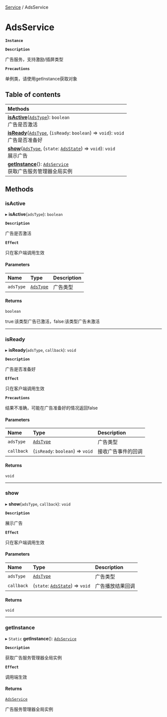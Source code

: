 [Service](../modules/Service.Service.md) / AdsService

# AdsService <Badge type="tip" text="Class" />

**`Instance`**

**`Description`**

广告服务，支持激励/插屏类型

**`Precautions`**

单例类，请使用getInstance获取对象

## Table of contents

| Methods |
| :-----|
| **[isActive](Service.Service.AdsService.md#isactive)**([`AdsType`](../enums/Service.Service.AdsType.md)): `boolean` <br> 广告是否激活|
| **[isReady](Service.Service.AdsService.md#isready)**([`AdsType`](../enums/Service.Service.AdsType.md), (`isReady`: `boolean`) => `void`): `void` <br> 广告是否准备好|
| **[show](Service.Service.AdsService.md#show)**([`AdsType`](../enums/Service.Service.AdsType.md), (`state`: [`AdsState`](../enums/Service.Service.AdsState.md)) => `void`): `void` <br> 展示广告|
| **[getInstance](Service.Service.AdsService.md#getinstance)**(): [`AdsService`](Service.Service.AdsService.md) <br> 获取广告服务管理器全局实例|

## Methods

### isActive

▸ **isActive**(`adsType`): `boolean`

**`Description`**

广告是否激活

**`Effect`**

只在客户端调用生效

#### Parameters

| Name | Type | Description |
| :------ | :------ | :------ |
| `adsType` | [`AdsType`](../enums/Service.Service.AdsType.md) |  广告类型 |

#### Returns

`boolean`

true:该类型广告已激活，false:该类型广告未激活

___

### isReady

▸ **isReady**(`adsType`, `callback`): `void`

**`Description`**

广告是否准备好

**`Effect`**

只在客户端调用生效

**`Precautions`**

结果不准确，可能在广告准备好的情况返回false

#### Parameters

| Name | Type | Description |
| :------ | :------ | :------ |
| `adsType` | [`AdsType`](../enums/Service.Service.AdsType.md) |  广告类型 |
| `callback` | (`isReady`: `boolean`) => `void` |  接收广告事件的回调 |

#### Returns

`void`

___

### show

▸ **show**(`adsType`, `callback`): `void`

**`Description`**

展示广告

**`Effect`**

只在客户端调用生效

#### Parameters

| Name | Type | Description |
| :------ | :------ | :------ |
| `adsType` | [`AdsType`](../enums/Service.Service.AdsType.md) |  广告类型 |
| `callback` | (`state`: [`AdsState`](../enums/Service.Service.AdsState.md)) => `void` |  广告播放结果回调 |

#### Returns

`void`

___

### getInstance

▸ `Static` **getInstance**(): [`AdsService`](Service.Service.AdsService.md)

**`Description`**

获取广告服务管理器全局实例

**`Effect`**

调用端生效

#### Returns

[`AdsService`](Service.Service.AdsService.md)

广告服务管理器全局实例
